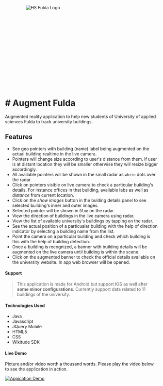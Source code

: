 
<div align="center" style="width:250px;height:250px;">
    <img src="https://s3.eu-central-1.amazonaws.com/ar-fulda-app/banners/web_hi_res_512-resize.png" alt="HS Fulda Logo">
</div>
<br>

<p align="center"> <h1># Augment Fulda</h1> <p>

Augmented reality application to help new students of University of applied sciences Fulda to track university buildings.

## Features

- See geo pointers with building (name) label being augmented on the actual building realtime in the live camera.
- Pointers will change size according to user's distance from them. If user is at distant location they will be smaller otherwise they will resize bigger accordingly.
- All available pointers will be shown in the small radar as `white` dots over the radar.
- Click on pointers visible on live camera to check a particular building's details. For instance offices in that building, available labs as well as *distance* from current location.
- Click on the *show images* button in the bulding details panel to see selected building's inner and outer images.
- Selected pointer will be shown in `Blue` on the radar.
- View the direction of buildings in the live camera using radar.
- View the list of available university's buildings by tapping on the radar.
- See the actual position of a particualar building with the help of direction indicator by selecting a building name from the list.
- Point the camera on a particular building and check which building is this with the help of building detection.
- Once a building is recognized, a banner with building details will be augmented on the live camera until building is within the scene.
- Click on the augmented banner to check the official details available on the university website. In app web browser will be opened.

#### Support
> This application is made for Android but support IOS as well after **some minor configurations**.
> Currently support data related to 11 buildings of the university. 


#### Technologies Used

- Java
- Javascript
- JQuery Mobile 
- HTML5
- CSS
- Wikitude SDK

#### Live Demo

Picture and/or video worth a thousand words. Please play the video below to see the application in action.

[![Appication Demo](http://img.youtube.com/vi/z4p7fVaLyDY/0.jpg)](http://www.youtube.com/watch?v=z4p7fVaLyDY)
